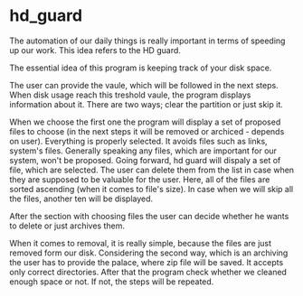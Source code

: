 # hd_guard

The automation of our daily things is really important in terms of speeding up our work. This idea refers to the HD guard.

The essential idea of this program is keeping track of your disk space. 

The user can provide the vaule, which will be followed in the next steps. When disk usage reach this treshold vaule, the program displays information about it.
There are two ways; clear the partition or just skip it.

When we choose the first one the program will display a set of proposed files to choose (in the next steps it will be removed or archiced - depends on user). Everything is properly selected. It avoids files such as links, system's files. Generally speaking any files, which are important for our system, won't be proposed. 
Going forward, hd guard will dispaly a set of file, which are selected. The user can delete them from the list in case when they are supposed to be valuable for the user. Here, all of the files are sorted ascending (when it comes to file's size). In case when we will skip all the files, another ten will be displayed.

After the section with choosing files the user can decide whether he wants to delete or just archives them.

When it comes to removal, it is really simple, because the files are just removed form our disk.
Considering the second way, which is an archiving the user has to provide the palace, where zip file will be saved. It accepts only correct directories.
After that the program check whether we cleaned enough space or not. If not, the steps will be repeated.

